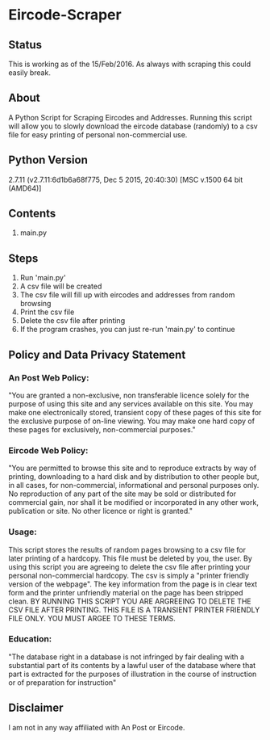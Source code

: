 # Eircode-Scraper
## Status
This is working as of the 15/Feb/2016. As always with scraping this could easily break.

## About
A Python Script for Scraping Eircodes and Addresses. Running this script will allow you to slowly download the eircode database (randomly) to a csv file for easy printing of personal non-commercial use.

## Python Version
2.7.11 (v2.7.11:6d1b6a68f775, Dec  5 2015, 20:40:30) [MSC v.1500 64 bit (AMD64)]

## Contents
1. main.py

## Steps
1. Run 'main.py'
2. A csv file will be created
3. The csv file will fill up with eircodes and addresses from random browsing
4. Print the csv file
5. Delete the csv file after printing
6. If the program crashes, you can just re-run 'main.py' to continue

## Policy and Data Privacy Statement

### An Post Web Policy:
"You are granted a non-exclusive, non transferable licence solely for the purpose of using this site and any services available on this site. You may make one electronically stored, transient copy of these pages of this site for the exclusive purpose of on-line viewing. You may make one hard copy of these pages for exclusively, non-commercial purposes."

### Eircode Web Policy:
"You are permitted to browse this site and to reproduce extracts by way of printing, downloading to a hard disk and by distribution to other people but, in all cases, for non-commercial, informational and personal purposes only. No reproduction of any part of the site may be sold or distributed for commercial gain, nor shall it be modified or incorporated in any other work, publication or site. No other licence or right is granted."

### Usage:
This script stores the results of random pages browsing to a csv file for later printing of a hardcopy. This file must be deleted by you, the user. By using this script you are agreeing to delete the csv file after printing your personal non-commercial hardcopy. The csv is simply a "printer friendly version of the webpage". The key information from the page is in clear text form and the printer unfriendly material on the page has been stripped clean. BY RUNNING THIS SCRIPT YOU ARE ARGREEING TO DELETE THE CSV FILE AFTER PRINTING. THIS FILE IS A TRANSIENT PRINTER FRIENDLY FILE ONLY. YOU MUST ARGEE TO THESE TERMS.

### Education:
"The database right in a database is not infringed by fair dealing with a substantial part of its contents by a lawful user of the database where that part is extracted for the purposes of illustration in the course of instruction or of preparation for instruction"

## Disclaimer
I am not in any way affiliated with An Post or Eircode.